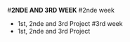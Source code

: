 #**2NDE AND 3RD WEEK**
#2nde week
- 1st, 2nde and 3rd Project
#3rd week
- 1st, 2nde and 3rd Project
